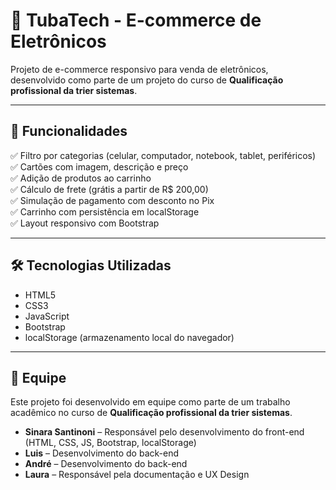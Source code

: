 # 🛒 TubaTech - E-commerce de Eletrônicos

Projeto de e-commerce responsivo para venda de eletrônicos, desenvolvido como parte de um projeto do curso de **Qualificação profissional da trier sistemas**.

---

## 🚀 Funcionalidades

✅ Filtro por categorias (celular, computador, notebook, tablet, periféricos)  
✅ Cartões com imagem, descrição e preço  
✅ Adição de produtos ao carrinho  
✅ Cálculo de frete (grátis a partir de R$ 200,00)  
✅ Simulação de pagamento com desconto no Pix  
✅ Carrinho com persistência em localStorage  
✅ Layout responsivo com Bootstrap  

---

## 🛠️ Tecnologias Utilizadas

- HTML5  
- CSS3  
- JavaScript  
- Bootstrap  
- localStorage (armazenamento local do navegador)  

---

## 👥 Equipe

Este projeto foi desenvolvido em equipe como parte de um trabalho acadêmico no curso de **Qualificação profissional da trier sistemas**.

- **Sinara Santinoni** – Responsável pelo desenvolvimento do front-end (HTML, CSS, JS, Bootstrap, localStorage)  
- **Luis** – Desenvolvimento do back-end  
- **André** – Desenvolvimento do back-end  
- **Laura** – Responsável pela documentação e UX Design  
